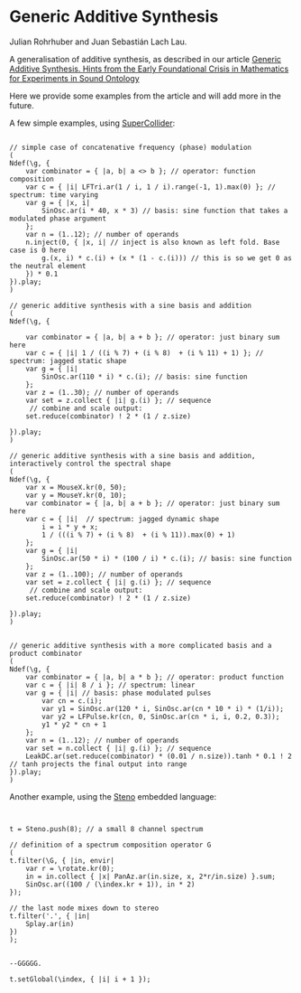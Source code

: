 # Generic Additive Synthesis

Julian Rohrhuber and Juan Sebastián Lach Lau.

A generalisation of additive synthesis, as described in our article [Generic Additive Synthesis. Hints from the Early Foundational Crisis in Mathematics for Experiments in Sound Ontology](https://link.springer.com/chapter/10.1007/978-3-319-47337-6_27)

Here we provide some examples from the article and will add more in the future.


A few simple examples, using [SuperCollider](https://github.com/supercollider/supercollider):

```supercollider

// simple case of concatenative frequency (phase) modulation
(
Ndef(\g, {
	var combinator = { |a, b| a <> b }; // operator: function composition
	var c = { |i| LFTri.ar(1 / i, 1 / i).range(-1, 1).max(0) }; // spectrum: time varying
	var g = { |x, i|
		SinOsc.ar(i * 40, x * 3) // basis: sine function that takes a modulated phase argument
	};
	var n = (1..12); // number of operands
	n.inject(0, { |x, i| // inject is also known as left fold. Base case is 0 here
		g.(x, i) * c.(i) + (x * (1 - c.(i))) // this is so we get 0 as the neutral element
	}) * 0.1
}).play;
)

// generic additive synthesis with a sine basis and addition
(
Ndef(\g, {

	var combinator = { |a, b| a + b }; // operator: just binary sum here
	var c = { |i| 1 / ((i % 7) + (i % 8)  + (i % 11) + 1) }; // spectrum: jagged static shape
	var g = { |i|
		SinOsc.ar(110 * i) * c.(i); // basis: sine function
	};
	var z = (1..30); // number of operands
	var set = z.collect { |i| g.(i) }; // sequence
	 // combine and scale output:
	set.reduce(combinator) ! 2 * (1 / z.size)

}).play;
)

// generic additive synthesis with a sine basis and addition, interactively control the spectral shape
(
Ndef(\g, {
	var x = MouseX.kr(0, 50);
	var y = MouseY.kr(0, 10);
	var combinator = { |a, b| a + b }; // operator: just binary sum here
	var c = { |i|  // spectrum: jagged dynamic shape
		i = i * y + x; 
		1 / (((i % 7) + (i % 8)  + (i % 11)).max(0) + 1) 
	}; 
	var g = { |i|
		SinOsc.ar(50 * i) * (100 / i) * c.(i); // basis: sine function
	};
	var z = (1..100); // number of operands
	var set = z.collect { |i| g.(i) }; // sequence
	 // combine and scale output:
	set.reduce(combinator) ! 2 * (1 / z.size)

}).play;
)


// generic additive synthesis with a more complicated basis and a product combinator
(
Ndef(\g, {
	var combinator = { |a, b| a * b }; // operator: product function
	var c = { |i| 8 / i }; // spectrum: linear
	var g = { |i| // basis: phase modulated pulses
		var cn = c.(i);
		var y1 = SinOsc.ar(120 * i, SinOsc.ar(cn * 10 * i) * (1/i));
		var y2 = LFPulse.kr(cn, 0, SinOsc.ar(cn * i, i, 0.2, 0.3));
		y1 * y2 * cn + 1
	};
	var n = (1..12); // number of operands
	var set = n.collect { |i| g.(i) }; // sequence
	LeakDC.ar(set.reduce(combinator) * (0.01 / n.size)).tanh * 0.1 ! 2 // tanh projects the final output into range
}).play;
)
```


Another example, using the [Steno](https://github.com/telephon/Steno) embedded language:

```supercollider


t = Steno.push(8); // a small 8 channel spectrum

// definition of a spectrum composition operator G
(
t.filter(\G, { |in, envir|
	var r = \rotate.kr(0);
	in = in.collect { |x| PanAz.ar(in.size, x, 2*r/in.size) }.sum;
	SinOsc.ar((100 / (\index.kr + 1)), in * 2)
});

// the last node mixes down to stereo
t.filter('.', { |in|
	Splay.ar(in) 
})
);


--GGGGG.

t.setGlobal(\index, { |i| i + 1 });

```

